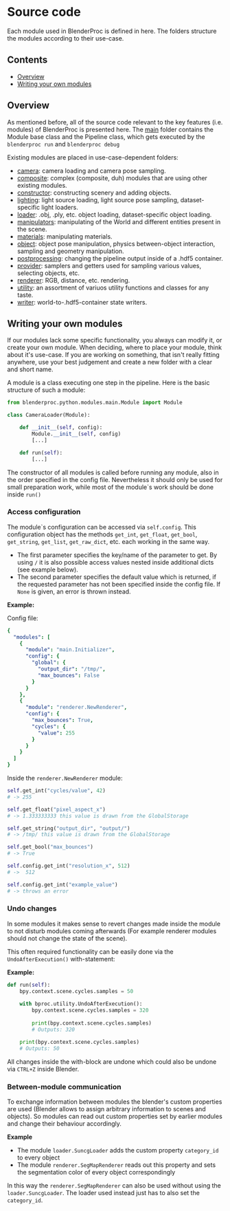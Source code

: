 # Source code

Each module used in BlenderProc is defined in here. The folders structure the modules according to their use-case.

## Contents

* [Overview](#overview)
* [Writing your own modules](#writing-your-own-modules)

## Overview

As mentioned before, all of the source code relevant to the key features (i.e. modules) of BlenderProc is presented here.
The [main](main) folder contains the Module base class and the Pipeline class, which gets executed by the `blenderproc run` and `blenderproc debug`

Existing modules are placed in use-case-dependent folders:
* [camera](camera): camera loading and camera pose sampling.
* [composite](composite): complex (composite, duh) modules that are using other existing modules.
* [constructor](constructor): constructing scenery and adding objects.
* [lighting](lighting): light source loading, light source pose sampling, dataset-specific light loaders.
* [loader](loader): .obj, .ply, etc. object loading, dataset-specific object loading.
* [manipulators](manipulators): manipulating of the World and different entities present in the scene.
* [materials](materials): manipulating materials.
* [object](object): object pose manipulation, physics between-object interaction, sampling and geometry manipulation.
* [postprocessing](postprocessing): changing the pipeline output inside of a .hdf5 container.
* [provider](provider): samplers and getters used for sampling various values, selecting objects, etc.
* [renderer](renderer): RGB, distance, etc. rendering.
* [utility](utility): an assortment of variuos utility functions and classes for any taste.
* [writer](writer): world-to-.hdf5-container state writers.

## Writing your own modules

If our modules lack some specific functionality, you always can modify it, or create your own module. When deciding, where to place your module, think about it's use-case. If you are working on something, that isn't really fitting anywhere, use your best judgement and create a new folder with a clear and short name.

A module is a class executing one step in the pipeline. Here is the basic structure of such a module:

```python
from blenderproc.python.modules.main.Module import Module

class CameraLoader(Module):

    def __init__(self, config):
        Module.__init__(self, config)
        [...]

    def run(self):
        [...]
```

The constructor of all modules is called before running any module, also in the order specified in the config file. 
Nevertheless it should only be used for small preparation work, while most of the module\`s work should be done inside `run()`

### Access configuration

The module\`s configuration can be accessed via `self.config`. 
This configuration object has the methods `get_int`, `get_float`, `get_bool`, `get_string`, `get_list`, `get_raw_dict`, etc. each working in the same way.
 * The first parameter specifies the key/name of the parameter to get. By using `/` it is also possible access values nested inside additional dicts (see example below).
 * The second parameter specifies the default value which is returned, if the requested parameter has not been specified inside the config file. If `None` is given, an error is thrown instead.
 
**Example:**

Config file:
```yaml
{
  "modules": [
    {
      "module": "main.Initializer",
      "config": {
        "global": {
          "output_dir": "/tmp/",
          "max_bounces": False
        }
      }
    },
    {
      "module": "renderer.NewRenderer",
      "config": {
        "max_bounces": True,
        "cycles": {
          "value": 255
        }
      }
    }
  ]
}
```

Inside the `renderer.NewRenderer` module:

```python
self.get_int("cycles/value", 42)  
# -> 255

self.get_float("pixel_aspect_x") 
# -> 1.333333333 this value is drawn from the GlobalStorage

self.get_string("output_dir", "output/") 
# -> /tmp/ this value is drawn from the GlobalStorage

self.get_bool("max_bounces") 
# -> True 

self.config.get_int("resolution_x", 512)
# ->  512

self.config.get_int("example_value") 
# -> throws an error
```

### Undo changes

In some modules it makes sense to revert changes made inside the module to not disturb modules coming afterwards (For example renderer modules should not change the state of the scene).

This often required functionality can be easily done via the `UndoAfterExecution()` with-statement:

**Example:**
```python
def run(self):
    bpy.context.scene.cycles.samples = 50
    
    with bproc.utility.UndoAfterExecution():
        bpy.context.scene.cycles.samples = 320
        
        print(bpy.context.scene.cycles.samples)
        # Outputs: 320

    print(bpy.context.scene.cycles.samples)
    # Outputs: 50
```

All changes inside the with-block are undone which could also be undone via `CTRL+Z` inside Blender.

### Between-module communication

To exchange information between modules the blender's custom properties are used (Blender allows to assign arbitrary information to scenes and objects).
So modules can read out custom properties set by earlier modules and change their behaviour accordingly.

**Example**
* The module `loader.SuncgLoader` adds the custom property `category_id` to every object 
* The module `renderer.SegMapRenderer` reads out this property and sets the segmentation color of every object correspondingly

In this way the `renderer.SegMapRenderer` can also be used without using the `loader.SuncgLoader`. 
The loader used instead just has to also set the `category_id`.
